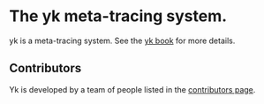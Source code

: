 # The yk meta-tracing system.

yk is a meta-tracing system. See the [yk book](https://ykjit.github.io/yk/)
for more details.


## Contributors

Yk is developed by a team of people listed in the
[contributors page](https://github.com/softdevteam/yk/graphs/contributors).
